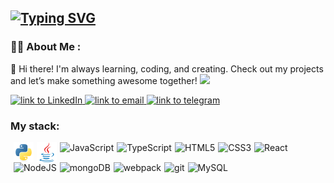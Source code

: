 ## [![Typing SVG](https://readme-typing-svg.herokuapp.com?lines=Hey+there!+I'm+Natalia)](https://git.io/typing-svg)
### :woman_technologist: About Me :
👋 Hi there! I'm always learning, coding, and creating. Check out my projects and let’s make something awesome together! <img src="https://media.giphy.com/media/WUlplcMpOCEmTGBtBW/giphy.gif" width="30">
</div>
<div class="socials" align="left" style="margin:1,5rem 0 1.5rem">
  <a href="https://www.linkedin.com/in/natalia-sirtak/">
    <img src="https://img.shields.io/badge/Natalia Sirtak-0A66C2?style=social&logo=linkedin" alt="link to LinkedIn">
  </a>
  <a href="mailto:nsirtakjob@gmail.com">
    <img src="https://img.shields.io/badge/nsirtakjob@gmail.com-EA4335?style=social&logo=gmail" alt="link to email">
  </a>
  <a href="https://t.me/nataliasirt">
    <img src="https://img.shields.io/badge/@nataliasirt-26A5E4?style=social&logo=telegram" alt="link to telegram">
  </a>
</div>
<h3>My stack:</h3>

<img align="left" style="margin-left:5px"
    alt="Python"
    title="Python"
    height="32px"
    src="https://raw.githubusercontent.com/devicons/devicon/master/icons/python/python-original.svg"
  />
  <img align="left" style="margin-left:5px"
    alt="Java"
    title="Java"
    height="32px"
    src="https://raw.githubusercontent.com/devicons/devicon/master/icons/java/java-original.svg"
  />
  <img align="left" style="margin-left:5px"
    alt="JavaScript"
    title="JavaScript"
    height="32px"
    src="https://cdn.jsdelivr.net/gh/devicons/devicon@latest/icons/javascript/javascript-original.svg"
  />
<img align="left" style="margin-left:5px"
    alt="TypeScript"
    title="TypeScript"
    height="32px"
    src="https://cdn.jsdelivr.net/gh/devicons/devicon@latest/icons/typescript/typescript-original.svg"
  />
<img align="left" style="margin-left:5px"
    alt="HTML5"
    title="HTML5"
    height="32px"
    src="https://cdn.jsdelivr.net/gh/devicons/devicon@latest/icons/html5/html5-original.svg"
  />
<img align="left" style="margin-left:5px"
    alt="CSS3"
    title="CSS4"
    height="32px"
    src="https://cdn.jsdelivr.net/gh/devicons/devicon@latest/icons/css3/css3-original.svg"
  />
<img align="left" style="margin-left:5px"
    alt="React"
    title="React"
    height="32px"
    src="https://cdn.jsdelivr.net/gh/devicons/devicon@latest/icons/react/react-original.svg"
  />
  
<img align="left" style="margin-left:5px"
    alt="NodeJS"
    title="NodeJs"
    height="32px"
    src="https://cdn.jsdelivr.net/gh/devicons/devicon@latest/icons/nodejs/nodejs-original-wordmark.svg"
  />

<img align="left" style="margin-left:5px"
    alt="mongoDB"
    title="mongoDB"
    height="32px"
    src="https://cdn.jsdelivr.net/gh/devicons/devicon@latest/icons/mongodb/mongodb-original-wordmark.svg"
  />

<img align="left" style="margin-left:5px"
    alt="webpack"
    title="webpack"
    height="32px"
    src="https://cdn.jsdelivr.net/gh/devicons/devicon@latest/icons/webpack/webpack-original.svg"
  />

<img align="left" style="margin-left:5px"
    alt="git"
    title="git"
    height="32px"
    src="https://cdn.jsdelivr.net/gh/devicons/devicon@latest/icons/git/git-original-wordmark.svg"
  />

<img
    style="margin-left:5px"
    alt="MySQL"
    title="MySQL"
    width="32px"
    src="https://cdn.jsdelivr.net/gh/devicons/devicon@latest/icons/mysql/mysql-original-wordmark.svg"
  />
<!--
**nataliasirt/nataliasirt** is a ✨ _special_ ✨ repository because its `README.md` (this file) appears on your GitHub profile.

Here are some ideas to get you started:

- 🔭 I’m currently working on ...
- 🌱 I’m currently learning ...
- 👯 I’m looking to collaborate on ...
- 🤔 I’m looking for help with ...
- 💬 Ask me about ...
- 📫 How to reach me: ...
- 😄 Pronouns: ...
- ⚡ Fun fact: ...
-->
